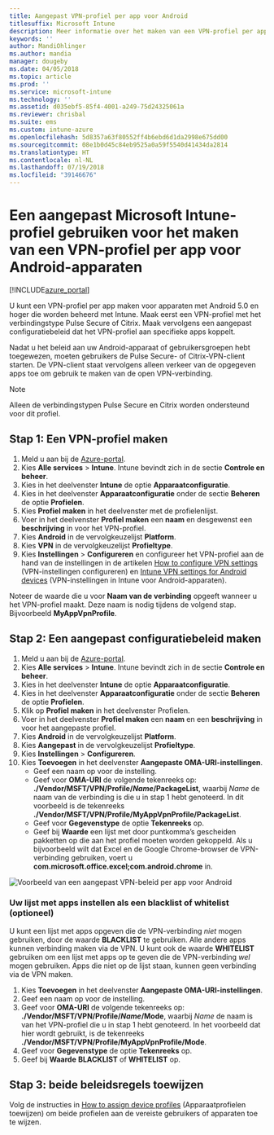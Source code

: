 ```yaml
---
title: Aangepast VPN-profiel per app voor Android
titlesuffix: Microsoft Intune
description: Meer informatie over het maken van een VPN-profiel per app maken voor Android-apparaten die worden beheerd met Microsoft Intune.
keywords: ''
author: MandiOhlinger
ms.author: mandia
manager: dougeby
ms.date: 04/05/2018
ms.topic: article
ms.prod: ''
ms.service: microsoft-intune
ms.technology: ''
ms.assetid: d035ebf5-85f4-4001-a249-75d24325061a
ms.reviewer: chrisbal
ms.suite: ems
ms.custom: intune-azure
ms.openlocfilehash: 5d8357a63f80552ff4b6ebd6d1da2998e675dd00
ms.sourcegitcommit: 08e1b0d45c84eb9525a0a59f5540d41434da2814
ms.translationtype: HT
ms.contentlocale: nl-NL
ms.lasthandoff: 07/19/2018
ms.locfileid: "39146676"
---
```

# <a name="use-a-microsoft-intune-custom-profile-to-create-a-per-app-vpn-profile-for-android-devices"></a>Een aangepast Microsoft Intune-profiel gebruiken voor het maken van een VPN-profiel per app voor Android-apparaten

[!INCLUDE[azure_portal](./includes/azure_portal.md)]

U kunt een VPN-profiel per app maken voor apparaten met Android 5.0 en hoger die worden beheerd met Intune. Maak eerst een VPN-profiel met het verbindingstype Pulse Secure of Citrix. Maak vervolgens een aangepast configuratiebeleid dat het VPN-profiel aan specifieke apps koppelt.

Nadat u het beleid aan uw Android-apparaat of gebruikersgroepen hebt toegewezen, moeten gebruikers de Pulse Secure- of Citrix-VPN-client starten. De VPN-client staat vervolgens alleen verkeer van de opgegeven apps toe om gebruik te maken van de open VPN-verbinding.

> [!NOTE]
>
> Alleen de verbindingstypen Pulse Secure en Citrix worden ondersteund voor dit profiel.


## <a name="step-1-create-a-vpn-profile"></a>Stap 1: Een VPN-profiel maken


1. Meld u aan bij de [Azure-portal](https://portal.azure.com).
2. Kies **Alle services** > **Intune**. Intune bevindt zich in de sectie **Controle en beheer**.
3. Kies in het deelvenster **Intune** de optie **Apparaatconfiguratie**.
2. Kies in het deelvenster **Apparaatconfiguratie** onder de sectie **Beheren** de optie **Profielen**.
2. Kies **Profiel maken** in het deelvenster met de profielenlijst.
3. Voer in het deelvenster **Profiel maken** een **naam** en desgewenst een **beschrijving** in voor het VPN-profiel.
4. Kies **Android** in de vervolgkeuzelijst **Platform**.
5. Kies **VPN** in de vervolgkeuzelijst **Profieltype**.
3. Kies **Instellingen** > **Configureren** en configureer het VPN-profiel aan de hand van de instellingen in de artikelen [How to configure VPN settings](vpn-settings-configure.md) (VPN-instellingen configureren) en [Intune VPN settings for Android devices](vpn-settings-android.md) (VPN-instellingen in Intune voor Android-apparaten).

Noteer de waarde die u voor **Naam van de verbinding** opgeeft wanneer u het VPN-profiel maakt. Deze naam is nodig tijdens de volgend stap. Bijvoorbeeld **MyAppVpnProfile**.

## <a name="step-2-create-a-custom-configuration-policy"></a>Stap 2: Een aangepast configuratiebeleid maken

1. Meld u aan bij de [Azure-portal](https://portal.azure.com).
2. Kies **Alle services** > **Intune**. Intune bevindt zich in de sectie **Controle en beheer**.
3. Kies in het deelvenster **Intune** de optie **Apparaatconfiguratie**.
2. Kies in het deelvenster **Apparaatconfiguratie** onder de sectie **Beheren** de optie **Profielen**.
3. Klik op **Profiel maken** in het deelvenster Profielen.
4. Voer in het deelvenster **Profiel maken** een **naam** en een **beschrijving** in voor het aangepaste profiel.
5. Kies **Android** in de vervolgkeuzelijst **Platform**.
6. Kies **Aangepast** in de vervolgkeuzelijst **Profieltype**.
7. Kies **Instellingen** > **Configureren**.
3. Kies **Toevoegen** in het deelvenster **Aangepaste OMA-URI-instellingen**.
    - Geef een naam op voor de instelling.
    - Geef voor **OMA-URI** de volgende tekenreeks op: **./Vendor/MSFT/VPN/Profile/*Name*/PackageList**, waarbij *Name* de naam van de verbinding is die u in stap 1 hebt genoteerd. In dit voorbeeld is de tekenreeks **./Vendor/MSFT/VPN/Profile/MyAppVpnProfile/PackageList**.
    - Geef voor **Gegevenstype** de optie **Tekenreeks** op.
    - Geef bij **Waarde** een lijst met door puntkomma’s gescheiden pakketten op die aan het profiel moeten worden gekoppeld. Als u bijvoorbeeld wilt dat Excel en de Google Chrome-browser de VPN-verbinding gebruiken, voert u **com.microsoft.office.excel;com.android.chrome** in.

![Voorbeeld van een aangepast VPN-beleid per app voor Android](./media/android_per_app_vpn_oma_uri.png)

### <a name="set-your-app-list-to-blacklist-or-whitelist-optional"></a>Uw lijst met apps instellen als een blacklist of whitelist (optioneel)
  U kunt een lijst met apps opgeven die de VPN-verbinding *niet* mogen gebruiken, door de waarde **BLACKLIST** te gebruiken. Alle andere apps kunnen verbinding maken via de VPN.
U kunt ook de waarde **WHITELIST** gebruiken om een lijst met apps op te geven die de VPN-verbinding *wel* mogen gebruiken. Apps die niet op de lijst staan, kunnen geen verbinding via de VPN maken.
  1.    Kies **Toevoegen** in het deelvenster **Aangepaste OMA-URI-instellingen**.
  2.    Geef een naam op voor de instelling.
  3.    Geef voor **OMA-URI** de volgende tekenreeks op: **./Vendor/MSFT/VPN/Profile/*Name*/Mode**, waarbij *Name* de naam is van het VPN-profiel die u in stap 1 hebt genoteerd. In het voorbeeld dat hier wordt gebruikt, is de tekenreeks **./Vendor/MSFT/VPN/Profile/MyAppVpnProfile/Mode**.
  4.    Geef voor **Gegevenstype** de optie **Tekenreeks** op.
  5.    Geef bij **Waarde** **BLACKLIST** of **WHITELIST** op.



## <a name="step-3-assign-both-policies"></a>Stap 3: beide beleidsregels toewijzen

Volg de instructies in [How to assign device profiles](device-profile-assign.md) (Apparaatprofielen toewijzen) om beide profielen aan de vereiste gebruikers of apparaten toe te wijzen.
